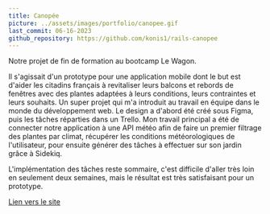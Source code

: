 ```yaml
---
title: Canopée
picture: ../assets/images/portfolio/canopee.gif
last_commit: 06-16-2023
github_repository: https://github.com/konis1/rails-canopee
---
```


Notre projet de fin de formation au bootcamp Le Wagon.

Il s'agissait d'un prototype pour une application mobile dont le but est d'aider les citadins français à revitaliser leurs balcons et rebords de fenêtres avec des plantes adaptées à leurs conditions, leurs contraintes et leurs souhaits. Un super projet qui m'a introduit au travail en équipe dans le monde du développement web. Le design a d'abord été créé sous Figma, puis les tâches réparties dans un Trello. Mon travail principal a été de connecter notre application à une API météo afin de faire un premier filtrage des plantes par climat, récupérer les conditions météorologiques de l'utilisateur, pour ensuite générer des tâches à effectuer sur son jardin grâce à Sidekiq.

L'implémentation des tâches reste sommaire, c'est difficile d'aller très loin en seulement deux semaines, mais le résultat est très satisfaisant pour un prototype.

[Lien vers le site](https://www.cityjungles.com/)
